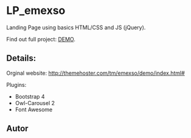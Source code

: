 # LP_emexso

Landing Page using basics HTML/CSS and JS (jQuery).

Find out full project: [DEMO](https://szakalmce.github.io/LP_emexso/).

## Details:

Orginal website: http://themehoster.com/tm/emexso/demo/index.html#

Plugins:

- Bootstrap 4
- Owl-Carousel 2
- Font Awesome

## Autor
